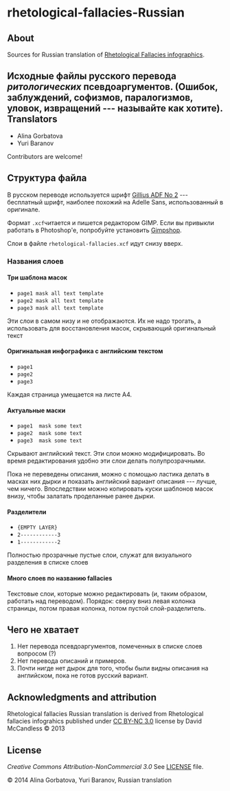 rhetological-fallacies-Russian
==============================
About
-----
 Sources for Russian translation of [Rhetological Fallacies infographics](http://www.informationisbeautiful.net/visualizations/rhetological-fallacies/).
 
 Исходные файлы русского перевода _ритологических_ псевдоаргументов. (Ошибок, заблуждений, софизмов, паралогизмов, уловок, извращений --- называйте как хотите).
Translators
-----------
* Alina Gorbatova
* Yuri Baranov

Contributors are welcome!

Структура файла 
---------------
В русском переводе используется шрифт [Gillius ADF No 2](http://arkandis.tuxfamily.org/adffonts.html) --- бесплатный шрифт, наиболее похожий на Adelle Sans, использованный в оригинале.

Формат `.xcf`читается и пишется редактором GIMP. Если вы привыкли работать в Photoshop'е, попробуйте установить [Gimpshop](http://www.gimpshop.com/downloads).

Слои в файле `rhetological-fallacies.xcf` идут снизу вверх. 

### Названия слоев
#### Три шаблона масок
* `page1 mask all text template`
* `page2 mask all text template`
* `page3 mask all text template`

Эти слои в самом низу и не отображаются. Их не надо трогать, а использовать для восстановления масок, скрывающий оригинальный текст

#### Оригинальная инфографика с английским текстом
* `page1`
* `page2`
* `page3`

Каждая страница умещается на листе A4.

#### Актуальные маски
* `page1  mask some text`
* `page2  mask some text`
* `page3  mask some text`

Скрывают английский текст. Эти слои можно модифицировать. Во время редактирования удобно эти слои делать полупрозрачными. 

Пока не переведены описания, можно с помощью ластика делать в масках них дырки и показать английский вариант описания --- лучше, чем ничего. Впоследствии можно копировать куски шаблонов масок внизу, чтобы залатать проделанные ранее дырки.

#### Разделители
* `{EMPTY LAYER}`
* `2------------3`
* `1------------2`

Полностью прозрачные пустые слои, служат для визуального разделения в списке слоев

#### Много слоев по названию fallacies
Текстовые слои, которые можно редактировать (и, таким образом, работать над переводом). Порядок: сверху вниз левая колонка страницы, потом правая колонка, потом пустой слой-разделитель.

Чего не хватает
----------------

 1. Нет перевода псевдоаргументов, помеченных в списке слоев вопросом (?)
 2. Нет перевода описаний и примеров.
 3. Почти нигде нет дырок для того, чтобы были видны описания на английском, пока не готов русский вариант.


 
Acknowledgments and attribution
-------------------------------
 Rhetological fallacies Russian translation is derived from Rhetological fallacies infograhics published under [CC BY-NC 3.0](http://creativecommons.org/licenses/by-nc/3.0/) license by  David McCandless &copy; 2013
 
 
License
-------
*Creative Commons Attribution-NonCommercial 3.0*
See [LICENSE](./LICENSE) file.




&copy; 2014 Alina Gorbatova, Yuri Baranov, Russian translation
 
